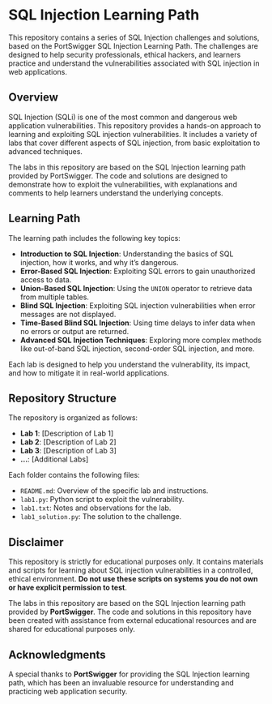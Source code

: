 # SQL Injection Learning Path

This repository contains a series of SQL Injection challenges and solutions, based on the PortSwigger SQL Injection Learning Path. The challenges are designed to help security professionals, ethical hackers, and learners practice and understand the vulnerabilities associated with SQL injection in web applications.

## Overview

SQL Injection (SQLi) is one of the most common and dangerous web application vulnerabilities. This repository provides a hands-on approach to learning and exploiting SQL injection vulnerabilities. It includes a variety of labs that cover different aspects of SQL injection, from basic exploitation to advanced techniques.

The labs in this repository are based on the SQL Injection learning path provided by PortSwigger. The code and solutions are designed to demonstrate how to exploit the vulnerabilities, with explanations and comments to help learners understand the underlying concepts.

## Learning Path

The learning path includes the following key topics:

- **Introduction to SQL Injection**: Understanding the basics of SQL injection, how it works, and why it’s dangerous.
- **Error-Based SQL Injection**: Exploiting SQL errors to gain unauthorized access to data.
- **Union-Based SQL Injection**: Using the `UNION` operator to retrieve data from multiple tables.
- **Blind SQL Injection**: Exploiting SQL injection vulnerabilities when error messages are not displayed.
- **Time-Based Blind SQL Injection**: Using time delays to infer data when no errors or output are returned.
- **Advanced SQL Injection Techniques**: Exploring more complex methods like out-of-band SQL injection, second-order SQL injection, and more.

Each lab is designed to help you understand the vulnerability, its impact, and how to mitigate it in real-world applications.

## Repository Structure

The repository is organized as follows:

- **Lab 1**: [Description of Lab 1]
- **Lab 2**: [Description of Lab 2]
- **Lab 3**: [Description of Lab 3]
- **...**: [Additional Labs]

Each folder contains the following files:
- `README.md`: Overview of the specific lab and instructions.
- `lab1.py`: Python script to exploit the vulnerability.
- `lab1.txt`: Notes and observations for the lab.
- `lab1_solution.py`: The solution to the challenge.

## Disclaimer

This repository is strictly for educational purposes only. It contains materials and scripts for learning about SQL injection vulnerabilities in a controlled, ethical environment. **Do not use these scripts on systems you do not own or have explicit permission to test**.

The labs in this repository are based on the SQL Injection learning path provided by **PortSwigger**. The code and solutions in this repository have been created with assistance from external educational resources and are shared for educational purposes only.

## Acknowledgments

A special thanks to **PortSwigger** for providing the SQL Injection learning path, which has been an invaluable resource for understanding and practicing web application security.
